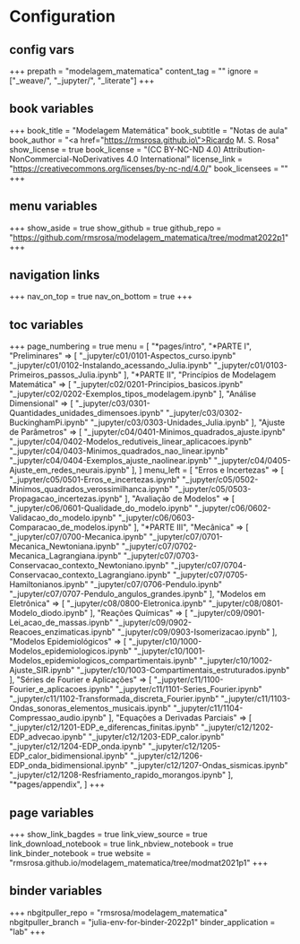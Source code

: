 # Configuration

## config vars
+++
prepath = "modelagem_matematica"
content_tag = ""
ignore = ["_weave/", "_jupyter/", "_literate"]
+++

## book variables
+++
book_title = "Modelagem Matemática"
book_subtitle = "Notas de aula"
book_author = "<a href=\"https://rmsrosa.github.io\">Ricardo M. S. Rosa</a>"
show_license = true
book_license = "(CC BY-NC-ND 4.0) Attribution-NonCommercial-NoDerivatives 4.0 International"
license_link = "https://creativecommons.org/licenses/by-nc-nd/4.0/"
book_licensees = ""
+++

## menu variables
+++
show_aside = true
show_github = true
github_repo = "https://github.com/rmsrosa/modelagem_matematica/tree/modmat2022p1"
+++

## navigation links
+++
nav_on_top = true
nav_on_bottom = true
+++

## toc variables
+++
page_numbering = true
menu = [
    "*pages/intro",
    "*PARTE I",
    "Preliminares" => [
        "_jupyter/c01/0101-Aspectos_curso.ipynb"
        "_jupyter/c01/0102-Instalando_acessando_Julia.ipynb"
        "_jupyter/c01/0103-Primeiros_passos_Julia.ipynb"
    ],
   "*PARTE II",
    "Princípios de Modelagem Matemática" => [
        "_jupyter/c02/0201-Principios_basicos.ipynb"
        "_jupyter/c02/0202-Exemplos_tipos_modelagem.ipynb"
    ],
    "Análise Dimensional" => [
        "_jupyter/c03/0301-Quantidades_unidades_dimensoes.ipynb"
        "_jupyter/c03/0302-BuckinghamPi.ipynb"
        "_jupyter/c03/0303-Unidades_Julia.ipynb"
    ],
    "Ajuste de Parâmetros" => [
        "_jupyter/c04/0401-Minimos_quadrados_ajuste.ipynb"
        "_jupyter/c04/0402-Modelos_redutiveis_linear_aplicacoes.ipynb"
        "_jupyter/c04/0403-Minimos_quadrados_nao_linear.ipynb"
        "_jupyter/c04/0404-Exemplos_ajuste_naolinear.ipynb"
        "_jupyter/c04/0405-Ajuste_em_redes_neurais.ipynb"
    ],
]
menu_left = [
    "Erros e Incertezas" => [
        "_jupyter/c05/0501-Erros_e_incertezas.ipynb"
        "_jupyter/c05/0502-Minimos_quadrados_verossimilhanca.ipynb"
        "_jupyter/c05/0503-Propagacao_incertezas.ipynb"
    ],
    "Avaliação de Modelos" => [
        "_jupyter/c06/0601-Qualidade_do_modelo.ipynb"
        "_jupyter/c06/0602-Validacao_do_modelo.ipynb"
        "_jupyter/c06/0603-Comparacao_de_modelos.ipynb"
    ],
    "*PARTE III",
    "Mecânica" => [
        "_jupyter/c07/0700-Mecanica.ipynb"
        "_jupyter/c07/0701-Mecanica_Newtoniana.ipynb"
        "_jupyter/c07/0702-Mecanica_Lagrangiana.ipynb"
        "_jupyter/c07/0703-Conservacao_contexto_Newtoniano.ipynb"
        "_jupyter/c07/0704-Conservacao_contexto_Lagrangiano.ipynb"
        "_jupyter/c07/0705-Hamiltonianos.ipynb"
        "_jupyter/c07/0706-Pendulo.ipynb"
        "_jupyter/c07/0707-Pendulo_angulos_grandes.ipynb"
    ],
    "Modelos em Eletrônica" => [
        "_jupyter/c08/0800-Eletronica.ipynb"
        "_jupyter/c08/0801-Modelo_diodo.ipynb"
    ],
    "Reações Químicas" => [
        "_jupyter/c09/0901-Lei_acao_de_massas.ipynb"
        "_jupyter/c09/0902-Reacoes_enzimaticas.ipynb"
        "_jupyter/c09/0903-Isomerizacao.ipynb"
    ],
    "Modelos Epidemiológicos" => [
        "_jupyter/c10/1000-Modelos_epidemiologicos.ipynb"
        "_jupyter/c10/1001-Modelos_epidemiologicos_compartimentais.ipynb"
        "_jupyter/c10/1002-Ajuste_SIR.ipynb"
        "_jupyter/c10/1003-Compartimentais_estruturados.ipynb"
    ],
    "Séries de Fourier e Aplicações" => [
        "_jupyter/c11/1100-Fourier_e_aplicacoes.ipynb"
        "_jupyter/c11/1101-Series_Fourier.ipynb"
        "_jupyter/c11/1102-Transformada_discreta_Fourier.ipynb"
        "_jupyter/c11/1103-Ondas_sonoras_elementos_musicais.ipynb"
        "_jupyter/c11/1104-Compressao_audio.ipynb"
    ],
    "Equações a Derivadas Parciais" => [
        "_jupyter/c12/1201-EDP_e_diferencas_finitas.ipynb"
        "_jupyter/c12/1202-EDP_advecao.ipynb"
        "_jupyter/c12/1203-EDP_calor.ipynb"
        "_jupyter/c12/1204-EDP_onda.ipynb"
        "_jupyter/c12/1205-EDP_calor_bidimensional.ipynb"
        "_jupyter/c12/1206-EDP_onda_bidimensional.ipynb"
        "_jupyter/c12/1207-Ondas_sismicas.ipynb"
        "_jupyter/c12/1208-Resfriamento_rapido_morangos.ipynb"
    ],
    "*pages/appendix",
]
+++

## page variables
+++
show_link_bagdes = true
link_view_source = true
link_download_notebook = true
link_nbview_notebook = true
link_binder_notebook = true
website = "rmsrosa.github.io/modelagem_matematica/tree/modmat2021p1"
+++

## binder variables
+++
nbgitpuller_repo = "rmsrosa/modelagem_matematica"
nbgitpuller_branch = "julia-env-for-binder-2022p1"
binder_application = "lab" 
+++
